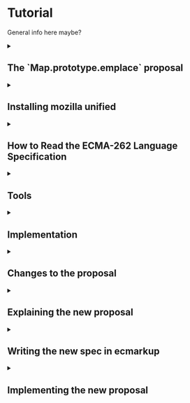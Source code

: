# Tutorial

General info here maybe?

<details>
   <summary><h2>The `Map.prototype.emplace` proposal</h2></summary>
   
   __What is it?__
   Map.prototype.emplace is a new method for JavaScript's Map-object. The operation simplifies the process of inserting or updating key-value pairs in the Map. The function simply checks for existence of a key to either insert or update new key-value pairs. 
   
   __How does it work?__ 
   The "emplace" operation takes two arguments: a key and a handler object. The handler contains two properties:
   * update: Function to modify value of a key if the key is already existing in the Map.
   * insert: Function that generates a default-value to be set to the belonging value of the checked key. 
   
   
   __The function follow these steps:__
   
   1. The Map is checked for the key passed as argument. If the key is found:
       * It checks the handler for "update" function. If found this is used to update the value belonging to the key to then return it 
   2. If it is not found, the insert function from the handler is used to generate a new value, assign this to the passed key and then return the new value. 
   3. Either way, the belonging value will be returned. 
   
   __What is the motivation?__ Adding and updating values of a Map are tasks that developers often perform in conjunction. There are currently no Map prototype methods for either of those two things, let alone a method that does both. The workarounds involve multiple lookups and developer inconvenience while avoiding encouraging code that is surprising or is potentially error prone.
   
   <details>
   <summary>
   Either update or insert for a specific key
   </summary>
   
   Before:
   ```javascript
   // two lookups
   old = map.get(key);
   if (!old) {
     map.set(key, value);
   } else {
     map.set(key, updated);
   }
   ```
   
   Using emplace:
   ```javascript
   map.emplace(key, {
     update: () => updated,
     insert: () => value
   });
   ```
   </details>
   <details>
   <summary>
   Just insert if missing:
   </summary>
   
   Before:
   ```javascript
   // two lookups
   if (!map1.has(key)) {
     map1.set(key, value);
   }
   ```
   
   Using emplace:
   
   ```javascript
   map.emplace(key, {
     insert: () => value
   });
   ```
   </details>
   <details>
   <summary>
   Just update if present:
   </summary>
   
   Before:
   ```javascript
   // three lookups
   if (map.has(key)) {
     old = map.get(key);
     updated = old.doThing();
     map.set(key, updated);
   }
   ```
   
   Using emplace:
   
   ```javascript
   if (map.has(key)) {
     map.emplace(key, {
       update: (old) => old.doThing()
     });
   }
   ```
   </details>
</details>

<details>
   <summary><h2>Installing mozilla unified</h2></summary>
   
   In this section you will learn how to download the Mozilla environment based on your operating system. It will also feature setting up SpiderMonkey for development and introduce main tools which are used during development.

  ### 1. Installation of SpiderMonkey and required tools
  We will start by installing SpiderMonkey and all required tools.

  Before you start installing, we advice you to open a terminal and navigate to the desired location of the `mozilla_unified` folder.

  The installation process depends on your operating system, therefore you can click on the link under that matches yours.

  * [Build Mozilla Firefox on Linux](https://firefox-source-docs.mozilla.org/setup/linux_build.html)
  * [Build Mozilla Firefox on Mac](https://firefox-source-docs.mozilla.org/setup/macos_build.html)
  * [Build Mozilla Firefox on Windows](https://firefox-source-docs.mozilla.org/setup/windows_build.html)
    
  During the installation, you will be asked which version of Firefox we want to build as a standard. In this tutorial we will choose `5: SpiderMonkey JavaScript engine`, which will allow for faster builds during development

  When asked if you want to use the Configuration Wizard, say no(?)

  **TODO check the hg/git thing**

  ### 2. Running SpiderMonkey
  After the installation is complete a folder named `mozilla-unified` should now appear in the folder your terminal was located when starting the guide above.

  Navigate into the `mozilla-unified` folder using `cd mozilla_unified`.
  
  **TODO add output**

  In order to run the SpiderMonkey engine, we first have to build it:
  ```sh
  $ ./mach build
  ```
  After executing this command the output should look something like this:
  ```sh
  $ # Show output here
  ```
  
  In order to run the finished build, execute this command:
  ```sh
  $ ./mach run
  ```
  Your terminal should now be in JS-loop: **TODO more info**
  ```sh
  js>
  ```
  This will be used to test our implementation throughout the tutorial.
  
  You can use it to write js-lines to evaluate.
  
  You can also run with a file: **TODO elaborate on the example**
  ```sh
  ./mach run helloworld.js
  ```

  ### 3. Applying simple changes
  **TODO: specify selfhosted code files located in ../builtin**

  **TODO: what is selfhosted code? different to normal js/limitations (alternatively in impl section)**

  Look at file ... and change function ... to return ...

  Test your changes by rebuilding and running the SpiderMonkey and then call the function with valid parameters.

   
</details>

<details>
   <summary><h2>How to Read the ECMA-262 Language Specification</h2></summary>
   
   ### 1. What is the ECMA-262 Specification?
   - ECMA-262 is the official document that defines how JavaScript works. It tells developers and browser makers what JavaScript should do in every situation.
   
   ### 2. How to Navigate the Document
   - **Start with the Table of Contents**: This is where you’ll find major sections like grammar, types, and functions. It helps you jump to the part you’re interested in.
   - **Use Search**: The specification is large. If you’re looking for a specific topic, like “Promise” or “Array,” use your browser’s search function (`Ctrl + F`) to find it quickly. 
   - **Annexes (Extras)**: At the end of the document, you’ll find extra sections that explain older features or give additional context.
   
   ### 3. How to Read the Algorithms
   - **Algorithms are like instructions**: The spec breaks down how JavaScript works using step-by-step instructions, almost like a recipe.
   - **Steps to follow**: For example, the spec describes how `Array.prototype.push` works with small, numbered steps: first, it checks the current length, then adds the new element, and finally updates the array’s length.
   - **Conditions**: You’ll often see steps like “If X is true...” which means that JavaScript checks something, and the next steps depend on the result.
   
   ### 4. Key Symbols and What They Mean
   - **`[[ ]]` (Double Brackets)**: These represent internal properties of JavaScript objects. These are properties that JavaScript uses internally but developers can’t directly access.
   - **`?` (Question Mark)**: This shorthand means "if this operation results in an error (abrupt completion), return that error immediately." For example, `? Call(func, arg)` means that if calling `func` with `arg` throws an error, stop the current process and return the error right away.
   - **`Return`**: This marks the end of an operation, and tells you the result.
   - **Keywords**: Words like `if`, `else`, or `function` follow specific rules, which are detailed in the specification.
   
   ### 5. Finding Information on Other Symbols
   - The specification also uses symbols like `< >` for describing syntactic elements and different notations for describing the structure of code. To understand these symbols:
     - Look at the section called **"Notation"** in the specification, which explains the meaning of each symbol in detail.
     - For example, `<T>` in Backus-Naur Form (BNF) means a non-terminal element, which is used to describe parts of the language structure.
     
   ### 6. Start Simple
   - Don’t dive into the complex parts immediately. Start by reading sections like the **Introduction** or common JavaScript features such as arrays or functions.
   - **External Help**: Use resources like [SearchFox.org](https://searchfox.org/) to browse and search for JavaScript engine implementations or additional explanations before checking the more technical spec. 
   
   ### 7. Example: Understanding `Array.prototype.push`
   - In the specification, you can search for `Array.prototype.push` to see how it works. The algorithm will explain:
     - First, the length of the array is checked.
     - Then, the new element is added to the array.
     - Finally, the length property is updated to reflect the added element.
   
   **TODO first task is getting a rough understanding of the emplace spec, write line by line understamding, provide example solution**

</details>


<details>
   <summary><h2>Tools</h2></summary>
   
   how to read specs, how to use searchfox
</details>

<details>
   <summary><h2>Implementation</h2></summary>
   
   ### creating a function

   create a hook in `MapObject.cpp`
   
   `JS_SELF_HOSTED_FN("emplace", "MapEmplace", 2,0),`
   
   in `Map.js`
   
   ```javascript
   function MapEmplace(key, handler) {
     return 42
   }
   ```
   
   build to test
   
   ### implement the first line
   
   ```
   1. Let M be the this value.
   ```
   
   ```javascript
   function MapEmplace(key, handler) {
     var M = this;
   }
   ```
   
   ### moving on
   explain the purpose of performing internal slot
   
   borrow from ForEach
   
   ```
   2. Perform ? RequireInternalSlot(M, [[MapData]]).
   ```
   
   <details>
   <summary>Solution</summary>
   
   ```javascript
   function MapEmplace(key, handler) {
     var M = this;
   
     if (!IsObject(M) || (M = GuardToMapObject(M)) === null) {
       return callFunction(
         CallMapMethodIfWrapped,
         this,
         key,
         handler,
         "MapEmplace"
       );
     }
   }
   ```
   
   </details>
   
    **`callfunction` vs `callcontentfunction`?**
   
   Why do we need to use `callFunction` and `callContentFunction`?
   In self-hosted JavaScript code, directly calling methods like map.get() is not allowed because content (external scripts) 
   could modify built-in objects like Map. This could lead to unexpected behavior if a method, like get, has been changed by 
   content. This scenario is called monkeyPatching. 
   
   `callFunction` is an optimized version of `callContentfunction`, however it has a tradeoff. `callContentFunction` is 
   safer when there is a potential risk of the object or method being altered it's `callFunction` is not guaranteed to work.
   **general rule**
   Use `callContentFunction` when interfering with the `this` object. In the case of this tutorial, `M`.
   
   Read more [here](https://udn.realityripple.com/docs/Mozilla/Projects/SpiderMonkey/Internals/self-hosting)
   
   self hosted code is different
     - We can use other methods written in selfhosted code
     - We can use methods methods specified in selfHosting.cpp, which are made available to selfhosted code.
   
   ```cpp
   // Standard builtins used by self-hosting.
   // Code snippet from SelfHosting.cpp
       JS_FN("std_Map_entries", MapObject::entries, 0, 0),
       JS_FN("std_Map_get", MapObject::get, 1, 0),
       JS_FN("std_Map_set", MapObject::set, 2, 0),
   ```
   
   use std_Map_entries to get the list of entry records
   
   ```
   3. Let entries be the List that is M.[[MapData]].
   ```
   
   <details>
   <summary>Solution</summary>
   
   ```javascript
   function MapEmplace(key, handler) {
     var M = this;
   
     if (!IsObject(M) || (M = GuardToMapObject(M)) === null) {
       return callFunction(
         CallMapMethodIfWrapped,
         this,
         key,
         handler,
         "MapEmplace"
       );
     }
   
     var entries = callFunction(std_Map_entries, M);
   }
   ```
   
   </details>
   
   
   step 4 iterating through the entries
   
   ```
   4. For each Record { [[Key]], [[Value]] } e that is an element of entries, do
   ```
   <details>
   <summary>Solution</summary>
   
   ```javascript
   function MapEmplace(key, handler) {
     var M = this;
   
     if (!IsObject(M) || (M = GuardToMapObject(M)) === null) {
       return callFunction(
         CallMapMethodIfWrapped,
         this,
         key,
         handler,
         "MapEmplace"
       );
     }
   
     var entries = callFunction(std_Map_entries, M);
   
     for (var e of allowContentIter(entries)) {
       var eKey = e[0];
       var eValue = e[1];
       //...
     }
   }
   ```
   
   </details>
   
   
   verify that the given key is in the map if update
   perform abstract operation SameValueZero
   
   ```
   4a. If e.[[Key]] is not empty and SameValueZero(e.[[Key]], key) is true, then
   ```
   <details>
   <summary>Solution</summary>
   
   ```javascript
   function MapEmplace(key, handler) {
     var M = this;
   
     if (!IsObject(M) || (M = GuardToMapObject(M)) === null) {
       return callFunction(
         CallMapMethodIfWrapped,
         this,
         key,
         handler,
         "MapEmplace"
       );
     }
   
     var entries = callFunction(std_Map_entries, M);
   
     for (var e of allowContentIter(entries)) {
       var eKey = e[0];
       var eValue = e[1];
       
       if (SameValueZero(key, eKey)) {
         //...
       }
     }
   }
   ```
   
   </details>
   
   
   ```
   4ai. If HasProperty(handler, "update") is true, then
   ```
   In Javascript almost "everything" is an object. All values except primitives are objects. This means we can use selfhosted
   Object methods on almost "everything".
   
   ```cpp
   // Code snippet from Object.cpp
   static const JSFunctionSpec object_methods[] = {
       //...
       JS_SELF_HOSTED_FN("toLocaleString", "Object_toLocaleString", 0, 0),
       JS_SELF_HOSTED_FN("valueOf", "Object_valueOf", 0, 0),
       JS_SELF_HOSTED_FN("hasOwnProperty", "Object_hasOwnProperty", 1, 0),
       //...
       JS_FS_END,
   };
   ```
   
   <details>
   <summary>Solution</summary>
   
   ```javascript
   function MapEmplace(key, handler) {
     var M = this;
   
     if (!IsObject(M) || (M = GuardToMapObject(M)) === null) {
       return callFunction(
         CallMapMethodIfWrapped,
         this,
         key,
         handler,
         "MapEmplace"
       );
     }
   
     var entries = callFunction(std_Map_entries, M);
   
     for (var e of allowContentIter(entries)) {
       var eKey = e[0];
       var eValue = e[1];
       
       if (SameValueZero(key, eKey)) {
         if (callFunction(Object_hasOwnProperty, handler, 'update')) {
           //...
         }
       }
     }
   }
   ```
   
   </details>
   
   ```
   4ai1. Let updateFn be ? Get(handler, "update").
   ```
   
   get the update handler if its specified.
   
   <details>
   <summary>Solution</summary>
   
   ```javascript
   function MapEmplace(key, handler) {
     var M = this;
   
     if (!IsObject(M) || (M = GuardToMapObject(M)) === null) {
       return callFunction(
         CallMapMethodIfWrapped,
         this,
         key,
         handler,
         "MapEmplace"
       );
     }
   
     var entries = callFunction(std_Map_entries, M);
   
     for (var e of allowContentIter(entries)) {
       var eKey = e[0];
       var eValue = e[1];
       
       if (SameValueZero(key, eKey)) {
         if (callFunction(Object_hasOwnProperty, handler, 'update')) {
           var updateFN = handler['update'];
           //...
         }
       }
     }
   }
   ```
   
   </details>
   
   ```
   4ai2. Let updated be ? Call(updateFn, handler, « e.[[Value]], key, M »).
   ```
   
   Use `callFunction` to call updateFN, store it as `var updated`
   
   <details>
   <summary>Solution</summary>
   
   ```javascript
   function MapEmplace(key, handler) {
     var M = this;
   
     if (!IsObject(M) || (M = GuardToMapObject(M)) === null) {
       return callFunction(
         CallMapMethodIfWrapped,
         this,
         key,
         handler,
         "MapEmplace"
       );
     }
   
     var entries = callFunction(std_Map_entries, M);
   
     for (var e of allowContentIter(entries)) {
       var eKey = e[0];
       var eValue = e[1];
       
       if (SameValueZero(key, eKey)) {
         if (callFunction(Object_hasOwnProperty, handler, 'update')) {
           var updateFN = handler['update'];
           var updated = callFunction(updateFN, M, Value, key);
           //...
         }
       }
     }
   }
   ```
   
   </details>
   
   ```
   4ai3. Set e.[[Value]] to updated.
   ```
   
   Perform a set operation on the Map to update it.
   
   <details>
   <summary>Solution</summary>
   
   ```javascript
   function MapEmplace(key, handler) {
     var M = this;
   
     if (!IsObject(M) || (M = GuardToMapObject(M)) === null) {
       return callFunction(
         CallMapMethodIfWrapped,
         this,
         key,
         handler,
         "MapEmplace"
       );
     }
   
     var entries = callFunction(std_Map_entries, M);
   
     for (var e of allowContentIter(entries)) {
       var eKey = e[0];
       var eValue = e[1];
       
       if (SameValueZero(key, eKey)) {
         if (callFunction(Object_hasOwnProperty, handler, 'update')) {
           var updateFN = handler['update'];
           var updated = callFunction(updateFN, M, Value, key);
           callContentFunction(std_Map_set, M, key, updated);
         }
       }
     }
   }
   ```
   
   </details>
   
   ```
   4aii. Return e.[[Value]].
   ```
   
   Now that we have updated the map, the updated value should be returned.
   
   <details>
   <summary>Solution</summary>
   
   ```javascript
   function MapEmplace(key, handler) {
     var M = this;
   
     if (!IsObject(M) || (M = GuardToMapObject(M)) === null) {
       return callFunction(
         CallMapMethodIfWrapped,
         this,
         key,
         handler,
         "MapEmplace"
       );
     }
   
     var entries = callFunction(std_Map_entries, M);
   
     for (var e of allowContentIter(entries)) {
       var eKey = e[0];
       var eValue = e[1];
       
       if (SameValueZero(key, eKey)) {
         if (callFunction(Object_hasOwnProperty, handler, 'update')) {
           var updateFN = handler['update'];
           var updated = callFunction(updateFN, M, Value, key);
           callContentFunction(std_Map_set, M, key, updated);
         }
   
         return updated;
       }
     }
   }
   ```
   
   </details>
   
   ```
   5. Let insertFn be ? Get(handler, "insert").
   6. Let inserted be ? Call(insertFn, handler, « e.[[Value]], key, M »).
   7. Set e.[[Value]] to inserted.
   8. Return e.[[Value]].
   ```
   
   With the knowledge from implementing update, use similar techniques to implement insert. 
   
   <details>
   <summary>Solution</summary>
   
   ```javascript
   function MapEmplace(key, handler) {
     var M = this;
   
     if (!IsObject(M) || (M = GuardToMapObject(M)) === null) {
       return callFunction(
         CallMapMethodIfWrapped,
         this,
         key,
         handler,
         "MapEmplace"
       );
     }
   
     var entries = callFunction(std_Map_entries, M);
   
     for (var e of allowContentIter(entries)) {
       var eKey = e[0];
       var eValue = e[1];
       
       if (SameValueZero(key, eKey)) {
         if (callFunction(Object_hasOwnProperty, handler, 'update')) {
           var updateFN = handler['update'];
           var updated = callFunction(updateFN, M, Value, key);
           callContentFunction(std_Map_set, M, key, updated);
         }
   
         return updated;
       }
     }
   
     var insertFN = handler['insert'];
     var inserted = callFunction(insertFN, key, M);
     callContentFunction(std_Map_set, M, key, inserted);
   
     return inserted;
   }
   ```
   
   </details>
   
   ...
</details>

<details>
   <summary><h2>Changes to the proposal</h2></summary>
</details>

<details>
   <summary><h2>Explaining the new proposal</h2></summary>

   - simplicity over functionality etc
</details>


<details>
   <summary><h2>Writing the new spec in ecmarkup</h2></summary>
</details>
 
<details>
  <summary><h2>Implementing the new proposal</h2></summary>

  Minor changes to the implementation. Keep the same logic for line 1-4.

  ```
  1. Let _M_ be the *this* value.
  2. Perform ? RequireInternalSlot(_M_, [[MapData]]).
  3. Let _entries_ be the List that is _M_.[[MapData]].
  4. For each Record { [[Key]], [[Value]] } _e_ that is an element of _entries_, do
  ```
  <details>
    <summary>Solution</summary>

    ```javascript
    function MapEmplace(key, handler) {
      var M = this;
   
      if (!IsObject(M) || (M = GuardToMapObject(M)) === null) {
       return callFunction(
          CallMapMethodIfWrapped,
          this,
          key,
          handler,
         "MapEmplace"
       );
     }
   
      var entries = callFunction(std_Map_entries, M);
   
      for (var e of allowContentIter(entries)) {
        var eKey = e[0];
        var eValue = e[1];
       
        //...
      }
    }
   ```

  </details>
  
  If the key is present, return the value from the key, value pair.

  ```
  4a. If _e_.[[Key]] is not empty and SameValueZero(_e_.[[Key]], _key_) is *true*, return _e_.[[Value]].
  ```

  <details>
    <summary>Solution</summary>

    ```javascript
    function MapEmplace(key, handler) {
      var M = this;
   
      if (!IsObject(M) || (M = GuardToMapObject(M)) === null) {
       return callFunction(
          CallMapMethodIfWrapped,
          this,
          key,
          handler,
         "MapEmplace"
       );
     }
   
      var entries = callFunction(std_Map_entries, M);
   
      for (var e of allowContentIter(entries)) {
        var eKey = e[0];
        var eValue = e[1];
       
        if (SameValueZero(eKey, key)) {
          return callContentFunction(std_Map_get, M, key);
        }
      }
    }
   ```

  </details>

  If the key was not present in the map, set the new value and then return it.

  ```
  5. Set _e_.[[Value]] to _value_.
  6. Return _e_.[[Value]].
  ```

  <details>
    <summary>Solution</summary>

    ```javascript
    function MapEmplace(key, value) {
      var M = this;
   
      if (!IsObject(M) || (M = GuardToMapObject(M)) === null) {
       return callFunction(
          CallMapMethodIfWrapped,
          this,
          key,
          value,
         "MapEmplace"
       );
      }
   
      var entries = callFunction(std_Map_entries, M);
   
      for (var e of allowContentIter(entries)) {
        var eKey = e[0];
        var eValue = e[1];
       
        if (SameValueZero(eKey, key)) {
          return callContentFunction(std_Map_get, M, key);
        }
      }

      callContentFunction(std_Map_set, M, key, value);
    
      return value;
    }
   ```

  </details>

</details>

<details>
   <summary><h2>Optimization</h2></summary>
</details>

<details>
   <summary><h2>Testing</h2></summary>
   - functionality should be tested before optimization?
</details>

